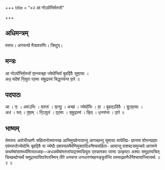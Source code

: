 +++
title = "०२ आ नोऽवोभिर्मरुतो"

+++
## अधिमन्त्रम्
मरुतः। अगस्त्यो मैत्रावरुणिः। त्रिष्टुप्।

## मन्त्रः
आ नोऽवो॑भिर्म॒रुतो॑ या॒न्त्वच्छा॒ ज्येष्ठे॑भिर्वा बृ॒हद्दि॑वैः सुमा॒याः ।  
अध॒ यदे॑षां नि॒युतः॑ पर॒माः स॑मु॒द्रस्य॑ चिद्ध॒नय॑न्त पा॒रे ॥

## पदपाठः
आ । नः॒ । अवः॑ऽभिः । म॒रुतः॑ । या॒न्तु॒ । अच्छ॑ । ज्येष्ठे॑भिः । वा॒ । बृ॒हत्ऽदि॑वैः । सु॒ऽमा॒याः ।  
अध॑ । यत् । ए॒षा॒म् । नि॒ऽयुतः॑ । प॒र॒माः । स॒मु॒द्रस्य॑ । चि॒त् । ध॒नय॑न्त । पा॒रे ॥

## भाष्यम्
तेमरुतः अवोभीरक्षणैः सहितानोस्मानच्छ आभिमुख्येनायान्तु आगच्छन्तु सुमायाः मायेतिप्र- ज्ञानाम शोभनप्रज्ञाः एवंमरुतोज्येष्ठेभिः बृहद्दिवैः वा ज्येष्ठैः प्रशस्यतमैर्मणिमुक्तादिधनैश्चसहिता- आयान्तु वाशब्दःसमुच्चये आगमने कथमेषांसामर्थ्यमित्यतआह—अधअथैषांमरुतांयद्यस्मान्नियुतः एतन्नामकाः परमाः उत्कृष्टाः अश्वाः समुद्रस्यचित् चिच्छब्दोप्यर्थे समुद्रस्यापिपारेपरस्मिन् तीरे धनयन्त धनधारणंबहनङ्कुर्वन्ति तस्माद्रक्षणैर्धेनैश्चायान्त्वित्यर्थः ॥ २ ॥